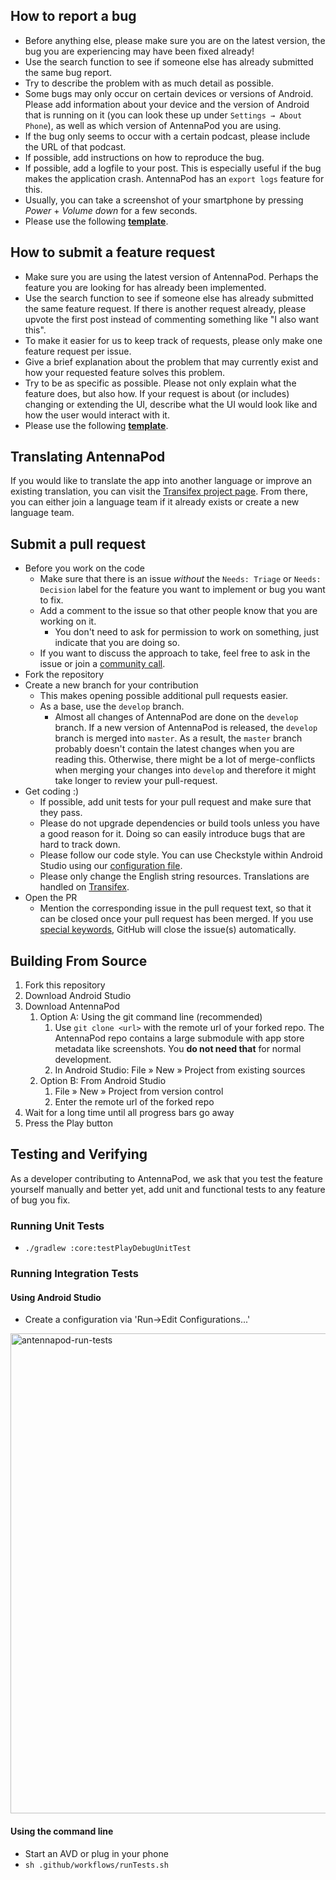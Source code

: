 How to report a bug
-------------------
- Before anything else, please make sure you are on the latest version, the bug you are experiencing may have been fixed already!
- Use the search function to see if someone else has already submitted the same bug report.
- Try to describe the problem with as much detail as possible.
- Some bugs may only occur on certain devices or versions of Android. Please add information about your device and the version of Android that is running on it (you can look these up under `Settings → About Phone`), as well as which version of AntennaPod you are using.
- If the bug only seems to occur with a certain podcast, please include the URL of that podcast.
- If possible, add instructions on how to reproduce the bug.
- If possible, add a logfile to your post. This is especially useful if the bug makes the application crash. AntennaPod has an `export logs` feature for this.
- Usually, you can take a screenshot of your smartphone by pressing *Power* + *Volume down* for a few seconds.
- Please use the following **[template](https://github.com/AntennaPod/AntennaPod/issues/new?assignees=&labels=Type%3A+Possible+bug&template=bug_report.yml)**.


How to submit a feature request
-------------------------------
- Make sure you are using the latest version of AntennaPod. Perhaps the feature you are looking for has already been implemented.
- Use the search function to see if someone else has already submitted the same feature request. If there is another request already, please upvote the first post instead of commenting something like "I also want this".
- To make it easier for us to keep track of requests, please only make one feature request per issue.
- Give a brief explanation about the problem that may currently exist and how your requested feature solves this problem.
- Try to be as specific as possible. Please not only explain what the feature does, but also how. If your request is about (or includes) changing or extending the UI, describe what the UI would look like and how the user would interact with it.
- Please use the following **[template](https://github.com/AntennaPod/AntennaPod/issues/new?assignees=&labels=&template=feature_request.yml)**. 


Translating AntennaPod
----------------------
If you would like to translate the app into another language or improve an existing translation, you can visit the [Transifex project page](https://www.transifex.com/antennapod/antennapod/). From there, you can either join a language team if it already exists or create a new language team.


Submit a pull request
---------------------
- Before you work on the code
  - Make sure that there is an issue *without* the `Needs: Triage` or `Needs: Decision` label for the feature you want to implement or bug you want to fix.
  - Add a comment to the issue so that other people know that you are working on it.
    - You don't need to ask for permission to work on something, just indicate that you are doing so.
  - If you want to discuss the approach to take, feel free to ask in the issue or join a [community call](https://antennapod.org/events/community-meeting).
- Fork the repository
- Create a new branch for your contribution
  - This makes opening possible additional pull requests easier.
  - As a base, use the `develop` branch.
    - Almost all changes of AntennaPod are done on the `develop` branch. If a new version of AntennaPod is released, the `develop` branch is merged into `master`. As a result, the `master` branch probably doesn't contain the latest changes when you are reading this. Otherwise, there might be a lot of merge-conflicts when merging your changes into `develop` and therefore it might take longer to review your pull-request.
- Get coding :)
  - If possible, add unit tests for your pull request and make sure that they pass.
  - Please do not upgrade dependencies or build tools unless you have a good reason for it. Doing so can easily introduce bugs that are hard to track down.
  - Please follow our code style. You can use Checkstyle within Android Studio using our [configuration file](https://github.com/AntennaPod/AntennaPod/blob/develop/config/checkstyle/checkstyle-new-code.xml).
  - Please only change the English string resources. Translations are handled on [Transifex](https://www.transifex.com/antennapod/antennapod/).
- Open the PR
  - Mention the corresponding issue in the pull request text, so that it can be closed once your pull request has been merged. If you use [special keywords](https://docs.github.com/en/issues/tracking-your-work-with-issues/linking-a-pull-request-to-an-issue), GitHub will close the issue(s) automatically.


Building From Source
--------------------------
1. Fork this repository
1. Download Android Studio
1. Download AntennaPod
   1. Option A: Using the git command line (recommended)
       1. Use `git clone <url>` with the remote url of your forked repo.
          The AntennaPod repo contains a large submodule with app store metadata like screenshots.
          You **do not need that** for normal development.
       1. In Android Studio: File » New » Project from existing sources
   1. Option B: From Android Studio
       1. File » New » Project from version control
       1. Enter the remote url of the forked repo
1. Wait for a long time until all progress bars go away
1. Press the Play button

Testing and Verifying
--------------------------
As a developer contributing to AntennaPod, we ask that you test the feature yourself manually and better yet, add unit and functional tests to any feature of bug you fix.

### Running Unit Tests
* `./gradlew :core:testPlayDebugUnitTest`

### Running Integration Tests

#### Using Android Studio
* Create a configuration via 'Run->Edit Configurations...'

<img width="768" alt="antennapod-run-tests"
src="https://user-images.githubusercontent.com/149837/105122859-e1317180-5a8b-11eb-8d45-d54a3b051a9b.png">

#### Using the command line
* Start an AVD or plug in your phone
* `sh .github/workflows/runTests.sh`
